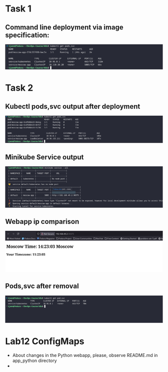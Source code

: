 # Task 1

## Command line deployment via image specification:

![](static/kubectl_1_task.png)

# Task 2

## Kubectl pods,svc output after deployment

![](static/kubectl_pods.png)

## Minikube Service output

![](static/minikube_service.png)

## Webapp ip comparison

![](static/web_ip_proof.png)

## Pods,svc after removal

![](static/kubectl_remove_after.png)

# Lab12 ConfigMaps

- About changes in the Python webapp, please, observe README.md in app_python directory
- 


